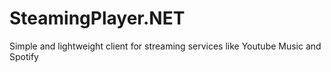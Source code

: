 # SteamingPlayer.NET

Simple and lightweight client for streaming services like Youtube Music and Spotify
